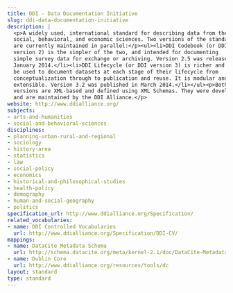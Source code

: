 ```yaml
---
title: DDI - Data Documentation Initiative
slug: ddi-data-documentation-initiative
description: |
  <p>A widely used, international standard for describing data from the
  social, behavioral, and economic sciences. Two versions of the standard
  are currently maintained in parallel:</p><ul><li>DDI Codebook (or DDI
  version 2) is the simpler of the two, and intended for documenting
  simple survey data for exchange or archiving. Version 2.5 was released in
  January 2014.</li><li>DDI Lifecycle (or DDI version 3) is richer and may
  be used to document datasets at each stage of their lifecycle from
  conceptualization through to publication and reuse. It is modular and
  extensible. Version 3.2 was published in March 2014.</li></ul><p>Both
  versions are XML-based and defined using XML Schemas. They were developed
  and are maintained by the DDI Alliance.</p>
website: http://www.ddialliance.org/
subjects:
- arts-and-humanities
- social-and-behavioral-sciences
disciplines:
- planning-urban-rural-and-regional
- sociology
- history-area
- statistics
- law
- social-policy
- economics
- historical-and-philosophical-studies
- health-policy
- demography
- human-and-social-geography
- politics
specification_url: http://www.ddialliance.org/Specification/
related_vocabularies:
- name: DDI Controlled Vocabularies
  url: http://www.ddialliance.org/Specification/DDI-CV/
mappings:
- name: DataCite Metadata Schema
  url: http://schema.datacite.org/meta/kernel-2.1/doc/DataCite-MetadataKernel_v2.1.pdf
- name: Dublin Core
  url: http://www.ddialliance.org/resources/tools/dc
layout: standard
type: standard
---
```


